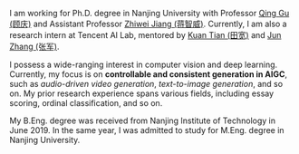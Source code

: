 I am working for Ph.D. degree in Nanjing University with Professor [Qing Gu (顾庆)](https://isetnju.github.io/guq/index.html) and Assistant Professor [Zhiwei Jiang (蒋智威)](https://zhiweinju.github.io).
Currently, I am also a research intern at Tencent AI Lab, mentored by [Kuan Tian (田宽)](https://scholar.google.com/citations?user=zZeo7hwAAAAJ) and [Jun Zhang (张军)](https://junzhang.org).  

I possess a wide-ranging interest in computer vision and deep learning.
Currently, my focus is on **controllable and consistent generation in AIGC**, such as *audio-driven video generation*, *text-to-image generation*, and so on.
My prior research experience spans various fields, including essay scoring, ordinal classification, and so on.

My B.Eng. degree was received from Nanjing Institute of Technology in June 2019.
In the same year, I was admitted to study for M.Eng. degree in Nanjing University.
